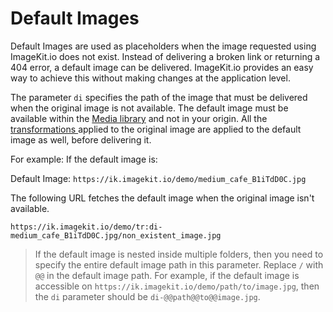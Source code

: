 # Default Images

Default Images are used as placeholders when the image requested using ImageKit.io does not exist. Instead of delivering a broken link or returning a 404 error, a default image can be delivered. ImageKit.io provides an easy way to achieve this without making changes at the application level.

The parameter `di` specifies the path of the image that must be delivered when the original image is not available. The default image must be available within the [Media library](../media-library/overview/) and not in your origin. All the [transformations ](image-transformations/)applied to the original image are applied to the default image as well, before delivering it.

For example: If the default image is:

Default Image: `https://ik.imagekit.io/demo/medium_cafe_B1iTdD0C.jpg`

The following URL fetches the default image when the original image isn't available.

`https://ik.imagekit.io/demo/tr:di-medium_cafe_B1iTdD0C.jpg/non_existent_image.jpg`

> If the default image is nested inside multiple folders, then you need to specify the entire default image path in this parameter. Replace `/` with `@@` in the default image path. For example, if the default image is accessible on `https://ik.imagekit.io/demo/path/to/image.jpg`, then the `di` parameter should be `di-@@path@@to@@image.jpg`.

